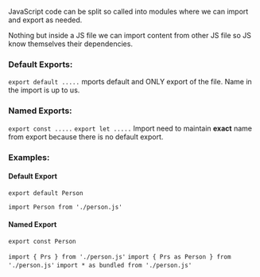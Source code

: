 JavaScript code can be split so called into modules where we can import and export as needed.

Nothing but inside a JS file we can import content from other JS file so JS know themselves their dependencies.

### Default Exports:

`export default .....`
mports default and ONLY export of the file. Name in the import is up to us.

### Named Exports:

`export const .....`
`export let .....`
Import need to maintain **exact** name from export because there is no default export.

### Examples:

#### Default Export

`export default Person`

`import Person from './person.js'`

#### Named Export

`export const Person`

`import { Prs } from './person.js'`
`import { Prs as Person } from './person.js'`
`import * as bundled from './person.js'`